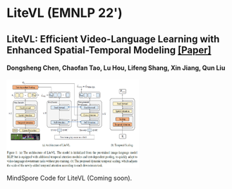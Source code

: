 # LiteVL (EMNLP 22')
## LiteVL: Efficient Video-Language Learning with Enhanced Spatial-Temporal Modeling [[Paper]](https://arxiv.org/abs/2210.11929)
#### Dongsheng Chen, Chaofan Tao, Lu Hou, Lifeng Shang, Xin Jiang, Qun Liu

<img src="./litevl.jpg" width = "300" height = "200" alt="litevl.jpg" align=center />


MindSpore Code for LiteVL (Coming soon).


